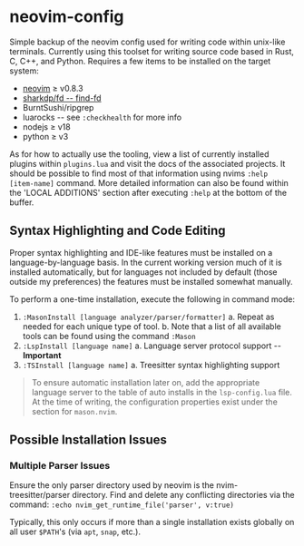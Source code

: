 # neovim-config

Simple backup of the neovim config used for writing code within unix-like
terminals. Currently using this toolset for writing source code based in Rust,
C, C++, and Python. Requires a few items to be installed on the target system:

- [neovim](https://github.com/neovim/neovim/releases) $\geq$ v0.8.3
- [sharkdp/fd -- find-fd](https://github.com/sharkdp/fd)
- BurntSushi/ripgrep
- luarocks -- see `:checkhealth` for more info
- nodejs $\geq$ v18
- python $\geq$ v3

As for how to actually use the tooling, view a list of currently installed
plugins within `plugins.lua` and visit the docs of the associated projects. It
should be possible to find most of that information using nvims `:help
[item-name]` command. More detailed information can also be found within the
'LOCAL ADDITIONS' section after executing `:help` at the bottom of the buffer.

## Syntax Highlighting and Code Editing

Proper syntax highlighting and IDE-like features must be installed on a
language-by-language basis. In the current working version much of it is
installed automatically, but for languages not included by default (those
outside my preferences) the features must be installed somewhat manually.

To perform a one-time installation, execute the following in command mode:

1. `:MasonInstall [language analyzer/parser/formatter]`
   a. Repeat as needed for each unique type of tool.
   b. Note that a list of all available tools can be found using the command
   `:Mason`
2. `:LspInstall [language name]`
   a. Language server protocol support -- **Important**
3. `:TSInstall [language name]`
   a. Treesitter syntax highlighting support

> To ensure automatic installation later on, add the appropriate language
> server to the table of auto installs in the `lsp-config.lua` file. At the
> time of writing, the configuration properties exist under the section for
> `mason.nvim`.

## Possible Installation Issues

### Multiple Parser Issues

Ensure the only parser directory used by neovim is the nvim-treesitter/parser
directory. Find and delete any conflicting directories via the command:
`:echo nvim_get_runtime_file('parser', v:true)`

Typically, this only occurs if more than a single installation exists globally
on all user `$PATH`'s (via `apt`, `snap`, etc.).
